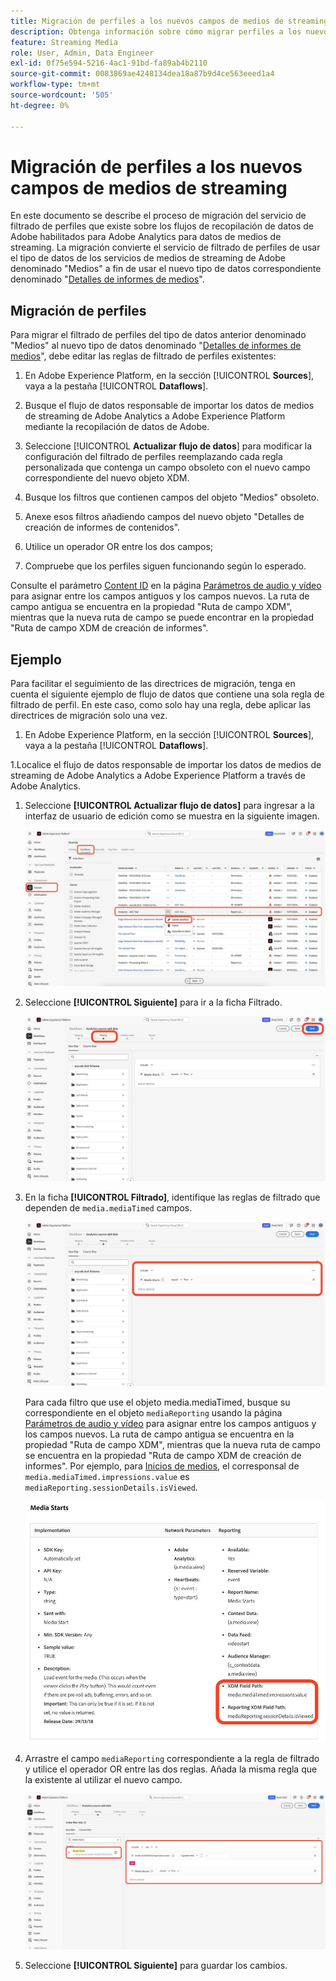 ```yaml
---
title: Migración de perfiles a los nuevos campos de medios de streaming
description: Obtenga información sobre cómo migrar perfiles a los nuevos campos de medios de streaming
feature: Streaming Media
role: User, Admin, Data Engineer
exl-id: 0f75e594-5216-4ac1-91bd-fa89ab4b2110
source-git-commit: 0083869ae4248134dea18a87b9d4ce563eeed1a4
workflow-type: tm+mt
source-wordcount: '505'
ht-degree: 0%

---
```


# Migración de perfiles a los nuevos campos de medios de streaming

En este documento se describe el proceso de migración del servicio de filtrado de perfiles que existe sobre los flujos de recopilación de datos de Adobe habilitados para Adobe Analytics para datos de medios de streaming. La migración convierte el servicio de filtrado de perfiles de usar el tipo de datos de los servicios de medios de streaming de Adobe denominado &quot;Medios&quot; a fin de usar el nuevo tipo de datos correspondiente denominado &quot;[Detalles de informes de medios](https://experienceleague.adobe.com/en/docs/experience-platform/xdm/data-types/media-reporting-details)&quot;.

## Migración de perfiles

Para migrar el filtrado de perfiles del tipo de datos anterior denominado &quot;Medios&quot; al nuevo tipo de datos denominado &quot;[Detalles de informes de medios](https://experienceleague.adobe.com/en/docs/experience-platform/xdm/data-types/media-reporting-details)&quot;, debe editar las reglas de filtrado de perfiles existentes:

1. En Adobe Experience Platform, en la sección [!UICONTROL **Sources**], vaya a la pestaña [!UICONTROL **Dataflows**].

1. Busque el flujo de datos responsable de importar los datos de medios de streaming de Adobe Analytics a Adobe Experience Platform mediante la recopilación de datos de Adobe.

1. Seleccione [!UICONTROL **Actualizar flujo de datos**] para modificar la configuración del filtrado de perfiles reemplazando cada regla personalizada que contenga un campo obsoleto con el nuevo campo correspondiente del nuevo objeto XDM.

1. Busque los filtros que contienen campos del objeto &quot;Medios&quot; obsoleto.

1. Anexe esos filtros añadiendo campos del nuevo objeto &quot;Detalles de creación de informes de contenidos&quot;.

1. Utilice un operador OR entre los dos campos;

1. Compruebe que los perfiles siguen funcionando según lo esperado.

Consulte el parámetro [Content ID](https://experienceleague.adobe.com/en/docs/media-analytics/using/implementation/variables/audio-video-parameters#content-id) en la página [Parámetros de audio y vídeo](https://experienceleague.adobe.com/es/docs/media-analytics/using/implementation/variables/audio-video-parameters) para asignar entre los campos antiguos y los campos nuevos. La ruta de campo antigua se encuentra en la propiedad &quot;Ruta de campo XDM&quot;, mientras que la nueva ruta de campo se puede encontrar en la propiedad &quot;Ruta de campo XDM de creación de informes&quot;.

## Ejemplo

Para facilitar el seguimiento de las directrices de migración, tenga en cuenta el siguiente ejemplo de flujo de datos que contiene una sola regla de filtrado de perfil. En este caso, como solo hay una regla, debe aplicar las directrices de migración solo una vez.

1. En Adobe Experience Platform, en la sección [!UICONTROL **Sources**], vaya a la pestaña [!UICONTROL **Dataflows**].

1.Localice el flujo de datos responsable de importar los datos de medios de streaming de Adobe Analytics a Adobe Experience Platform a través de Adobe Analytics.

1. Seleccione **[!UICONTROL Actualizar flujo de datos]** para ingresar a la interfaz de usuario de edición como se muestra en la siguiente imagen.

   ![Perfil de flujo de datos de AEP](assets/aep-dataflow-profile.jpeg)

1. Seleccione **[!UICONTROL Siguiente]** para ir a la ficha Filtrado.

   ![Ficha de filtro de flujo de datos AEP](assets/aep-dataflow-filtering-profile.jpeg)

1. En la ficha **[!UICONTROL Filtrado]**, identifique las reglas de filtrado que dependen de `media.mediaTimed` campos.

   ![Reglas de filtro de flujo de datos de AEP](assets/dataflow-filtering-rules-profile.jpeg)


   Para cada filtro que use el objeto media.mediaTimed, busque su correspondiente en el objeto `mediaReporting` usando la página [Parámetros de audio y vídeo](https://experienceleague.adobe.com/es/docs/media-analytics/using/implementation/variables/audio-video-parameters) para asignar entre los campos antiguos y los campos nuevos. La ruta de campo antigua se encuentra en la propiedad &quot;Ruta de campo XDM&quot;, mientras que la nueva ruta de campo se encuentra en la propiedad &quot;Ruta de campo XDM de creación de informes&quot;. Por ejemplo, para [Inicios de medios](https://experienceleague.adobe.com/en/docs/media-analytics/using/implementation/variables/audio-video-parameters#media-starts), el corresponsal de `media.mediaTimed.impressions.value` es `mediaReporting.sessionDetails.isViewed`.

   ![Campos XDM nuevos y antiguos](assets/xdm-fields-new-and-old.jpeg)

1. Arrastre el campo `mediaReporting` correspondiente a la regla de filtrado y utilice el operador OR entre las dos reglas. Añada la misma regla que la existente al utilizar el nuevo campo.

   ![Agregar reglas de filtro](assets/add-filter-rules.jpeg)

1. Seleccione **[!UICONTROL Siguiente]** para guardar los cambios.
